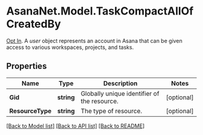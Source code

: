 # AsanaNet.Model.TaskCompactAllOfCreatedBy
[Opt In](/docs/inputoutput-options). A *user* object represents an account in Asana that can be given access to various workspaces, projects, and tasks.

## Properties

Name | Type | Description | Notes
------------ | ------------- | ------------- | -------------
**Gid** | **string** | Globally unique identifier of the resource. | [optional] 
**ResourceType** | **string** | The type of resource. | [optional] 

[[Back to Model list]](../README.md#documentation-for-models) [[Back to API list]](../README.md#documentation-for-api-endpoints) [[Back to README]](../README.md)

